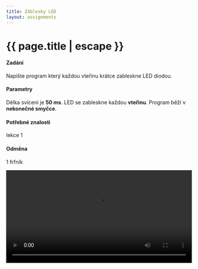 ```yaml
---
title: Záblesky LED
layout: assignments
---
```


# {{ page.title | escape }}

#### Zadání

Napište program který každou vteřinu krátce zableskne LED diodou.

#### Parametry

Délka svícení je **50 ms**.
LED se zableskne každou **vteřinu**.
Program běží v **nekonečné smyčce**.

#### Potřebné znalosti

lekce 1

#### Odměna
1 frfník

<video width="100%" controls>
  <source src="/video/guides/assignments_002.mp4" type="video/mp4">
</video>